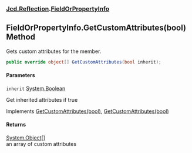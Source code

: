 ### [Jcd.Reflection](Jcd.Reflection.md 'Jcd.Reflection').[FieldOrPropertyInfo](Jcd.Reflection.FieldOrPropertyInfo.md 'Jcd.Reflection.FieldOrPropertyInfo')

## FieldOrPropertyInfo.GetCustomAttributes(bool) Method

Gets custom attributes for the member.

```csharp
public override object[] GetCustomAttributes(bool inherit);
```

#### Parameters

<a name='Jcd.Reflection.FieldOrPropertyInfo.GetCustomAttributes(bool).inherit'></a>

`inherit` [System.Boolean](https://docs.microsoft.com/en-us/dotnet/api/System.Boolean 'System.Boolean')

Get inherited attributes if true

Implements [GetCustomAttributes(bool)](https://docs.microsoft.com/en-us/dotnet/api/System.Runtime.InteropServices._MemberInfo.GetCustomAttributes#System_Runtime_InteropServices__MemberInfo_GetCustomAttributes_System_Boolean_ 'System.Runtime.InteropServices._MemberInfo.GetCustomAttributes(System.Boolean)'), [GetCustomAttributes(bool)](https://docs.microsoft.com/en-us/dotnet/api/System.Reflection.ICustomAttributeProvider.GetCustomAttributes#System_Reflection_ICustomAttributeProvider_GetCustomAttributes_System_Boolean_ 'System.Reflection.ICustomAttributeProvider.GetCustomAttributes(System.Boolean)')

#### Returns

[System.Object](https://docs.microsoft.com/en-us/dotnet/api/System.Object 'System.Object')[[]](https://docs.microsoft.com/en-us/dotnet/api/System.Array 'System.Array')  
an array of custom attributes